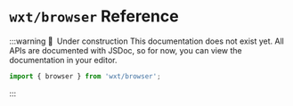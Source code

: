 # `wxt/browser` Reference

:::warning 🚧&ensp;Under construction
This documentation does not exist yet. All APIs are documented with JSDoc, so for now, you can view the documentation in your editor.

```ts
import { browser } from 'wxt/browser';
```

:::
